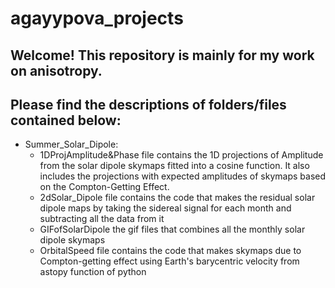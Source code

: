 # agayypova_projects
## Welcome! This repository is mainly for my work on anisotropy. 

## Please find the descriptions of folders/files contained below: 
* Summer_Solar_Dipole:
  - 1DProjAmplitude&Phase file contains the 1D projections of Amplitude from the solar dipole skymaps fitted into a cosine function. It also includes the projections with expected amplitudes of skymaps based on the Compton-Getting Effect.
  - 2dSolar_Dipole file contains the code that makes the residual solar dipole maps by taking the sidereal signal for each month and subtracting all the data from it
  - GIFofSolarDipole the gif files that combines all the monthly solar dipole skymaps
  - OrbitalSpeed file contains the code that makes skymaps due to Compton-getting effect using Earth's barycentric velocity from astopy function of python
